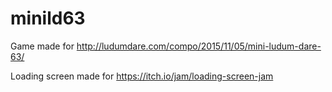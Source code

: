 # minild63
Game made for http://ludumdare.com/compo/2015/11/05/mini-ludum-dare-63/

Loading screen made for https://itch.io/jam/loading-screen-jam

